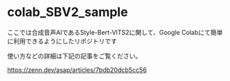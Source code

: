 # colab_SBV2_sample

ここでは合成音声AIであるStyle-Bert-VITS2に関して、Google Colabにて簡単に利用できるようにしたリポジトリです　

使い方などの詳細は下記の記事をご覧ください。

https://zenn.dev/asap/articles/7bdb20dcb5cc56
